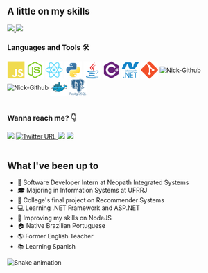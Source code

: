 <div>
      <h2>A little on my skills</h2>
      <div>
        <div>
          <a href="https://github.com/nicolastmaia">
            <img
              height="160em"
              src="https://github-readme-stats.vercel.app/api?username=nicolastmaia&show_icons=true&theme=dracula&include_all_commits=true&count_private=true"
            />
            <img
              height="160em"
              src="https://github-readme-stats.vercel.app/api/top-langs/?username=nicolastmaia&layout=compact&langs_count=7&theme=dracula"
            />
          </a>
        </div>
        <div
          display="flex"
          direction="row"
        >
          <div>
            <h3>Languages and Tools 🛠</h3>
            <div>
              <img
                align="center"
                alt="Nick-Js"
                height="40"
                width="40"
                src="https://raw.githubusercontent.com/devicons/devicon/master/icons/javascript/javascript-plain.svg"
              />
              <img
                align="center"
                alt="Nick-NodeJS"
                height="40"
                width="40"
                src="https://raw.githubusercontent.com/devicons/devicon/master/icons/nodejs/nodejs-original.svg"
              />
              <img
                align="center"
                alt="Nick-React"
                height="40"
                width="40"
                src="https://raw.githubusercontent.com/devicons/devicon/master/icons/react/react-original.svg"
              />
              <img
                align="center"
                alt="Nick-Python"
                height="40"
                width="40"
                src="https://raw.githubusercontent.com/devicons/devicon/master/icons/python/python-original.svg"
              />
             <img
                align="center"
                alt="Nick-Java"
                height="40"
                width="40"
                src="https://github.com/devicons/devicon/blob/master/icons/java/java-original.svg"
              />
              <img
                align="center"
                alt="Nick-Csharp"
                height="40"
                width="40"
                src="https://github.com/devicons/devicon/blob/master/icons/csharp/csharp-plain.svg"
              />  
              <img
                align="center"
                alt="Nick-Dotnet"
                height="40"
                width="40"
                src="https://github.com/devicons/devicon/blob/master/icons/dot-net/dot-net-plain-wordmark.svg"
              />  
              <img
                align="center"
                alt="Nick-Git"
                height="40"
                width="40"
                src="https://raw.githubusercontent.com/devicons/devicon/master/icons/git/git-original.svg"
              />
              <img 
                align="center"
                alt="Nick-Github"
                height="40"
                width="40" 
                src="https://img.icons8.com/fluency/48/000000/github.png"
              />
              <img 
                align="center"
                alt="Nick-Github"
                height="40"
                width="40" 
                src="https://img.icons8.com/material/480/ffffff/amazon-web-services.png"/>              
              <img
                align="center"
                alt="Nick-Docker"
                height="40"
                width="40"
                src="https://raw.githubusercontent.com/devicons/devicon/master/icons/docker/docker-original.svg"
              />
              <img
                align="center"
                alt="Nick-Postgres"
                height="40"
                width="40"
                src="https://github.com/devicons/devicon/blob/master/icons/postgresql/postgresql-plain-wordmark.svg"
              />
            </div>
          </div>
          <br>
          <div>
            <h3>Wanna reach me? 👇</h3>
            <div>
              <a href="https://instagram.com/nicolastmaia" target="_blank"
                ><img
                  src="https://img.shields.io/badge/-Instagram-%23E4405F?style=for-the-badge&logo=instagram&logoColor=white"
                  target="_blank"
              /></a>
              <a href="https://twitter.com/nicolastmaia" target="_blank">
                <img alt="Twitter URL" src="https://img.shields.io/badge/-Twitter-%231A8CD8?style=for-the-badge&logo=twitter&logoColor=white">
              </a>
              <a href="mailto:nicolasterramaia@gmail.com"                 
                ><img
                  src="https://img.shields.io/badge/-Gmail-%23CC3937?style=for-the-badge&logo=gmail&logoColor=white"
                  target="_blank"
              /></a>
              <a
                href="https://www.linkedin.com/in/nicolastmaia"
                target="_blank"
                ><img
                  src="https://img.shields.io/badge/-LinkedIn-%230077B5?style=for-the-badge&logo=linkedin&logoColor=white"
                  target="_blank"
              /></a>
            </div>
          </div>
        </div>
        <br />
        <div>
          <div>
            <h2>What I've been up to</h2>
            <ul>
              <li>💼 Software Developer Intern at Neopath Integrated Systems</li>
              <li>🎓 Majoring in Information Systems at UFRRJ</li>
              <li>📝 College's final project on Recommender Systems</li>
              <li>💻 Learning .NET Framework and ASP.NET</li>
              <li>🚀 Improving my skills on NodeJS</li>
              <li>🏠 Native Brazilian Portuguese</li>    
              <li>🌎 Former English Teacher</li>
              <li>📚 Learning Spanish</li>
            </ul>
          </div>
        </div>
      </div>
  
  ![Snake animation](https://github.com/nicolastmaia/nicolastmaia/blob/output/github-contribution-grid-snake.svg)
